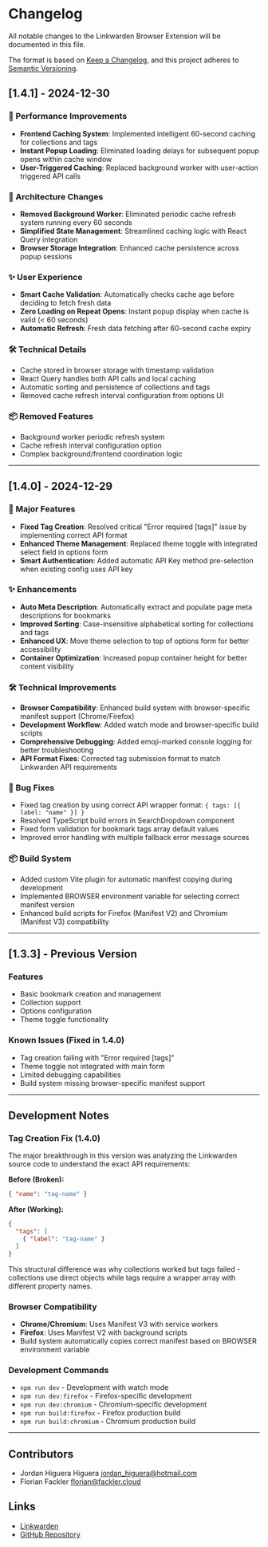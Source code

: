 # Changelog

All notable changes to the Linkwarden Browser Extension will be documented in this file.

The format is based on [Keep a Changelog](https://keepachangelog.com/en/1.0.0/),
and this project adheres to [Semantic Versioning](https://semver.org/spec/v2.0.0.html).

## [1.4.1] - 2024-12-30

### 🚀 Performance Improvements
- **Frontend Caching System**: Implemented intelligent 60-second caching for collections and tags
- **Instant Popup Loading**: Eliminated loading delays for subsequent popup opens within cache window
- **User-Triggered Caching**: Replaced background worker with user-action triggered API calls

### 🔧 Architecture Changes
- **Removed Background Worker**: Eliminated periodic cache refresh system running every 60 seconds
- **Simplified State Management**: Streamlined caching logic with React Query integration
- **Browser Storage Integration**: Enhanced cache persistence across popup sessions

### ✨ User Experience
- **Smart Cache Validation**: Automatically checks cache age before deciding to fetch fresh data
- **Zero Loading on Repeat Opens**: Instant popup display when cache is valid (< 60 seconds)
- **Automatic Refresh**: Fresh data fetching after 60-second cache expiry

### 🛠️ Technical Details
- Cache stored in browser storage with timestamp validation
- React Query handles both API calls and local caching
- Automatic sorting and persistence of collections and tags
- Removed cache refresh interval configuration from options UI

### 📦 Removed Features
- Background worker periodic refresh system
- Cache refresh interval configuration option
- Complex background/frontend coordination logic

---

## [1.4.0] - 2024-12-29

### 🎉 Major Features
- **Fixed Tag Creation**: Resolved critical "Error required [tags]" issue by implementing correct API format
- **Enhanced Theme Management**: Replaced theme toggle with integrated select field in options form
- **Smart Authentication**: Added automatic API Key method pre-selection when existing config uses API key

### ✨ Enhancements
- **Auto Meta Description**: Automatically extract and populate page meta descriptions for bookmarks
- **Improved Sorting**: Case-insensitive alphabetical sorting for collections and tags
- **Enhanced UX**: Move theme selection to top of options form for better accessibility
- **Container Optimization**: Increased popup container height for better content visibility

### 🛠️ Technical Improvements
- **Browser Compatibility**: Enhanced build system with browser-specific manifest support (Chrome/Firefox)
- **Development Workflow**: Added watch mode and browser-specific build scripts
- **Comprehensive Debugging**: Added emoji-marked console logging for better troubleshooting
- **API Format Fixes**: Corrected tag submission format to match Linkwarden API requirements

### 🔧 Bug Fixes
- Fixed tag creation by using correct API wrapper format: `{ tags: [{ label: "name" }] }`
- Resolved TypeScript build errors in SearchDropdown component
- Fixed form validation for bookmark tags array default values
- Improved error handling with multiple fallback error message sources

### 📦 Build System
- Added custom Vite plugin for automatic manifest copying during development
- Implemented BROWSER environment variable for selecting correct manifest version
- Enhanced build scripts for Firefox (Manifest V2) and Chromium (Manifest V3) compatibility

---

## [1.3.3] - Previous Version

### Features
- Basic bookmark creation and management
- Collection support
- Options configuration
- Theme toggle functionality

### Known Issues (Fixed in 1.4.0)
- Tag creation failing with "Error required [tags]"
- Theme toggle not integrated with main form
- Limited debugging capabilities
- Build system missing browser-specific manifest support

---

## Development Notes

### Tag Creation Fix (1.4.0)
The major breakthrough in this version was analyzing the Linkwarden source code to understand the exact API requirements:

**Before (Broken):**
```json
{ "name": "tag-name" }
```

**After (Working):**
```json
{
  "tags": [
    { "label": "tag-name" }
  ]
}
```

This structural difference was why collections worked but tags failed - collections use direct objects while tags require a wrapper array with different property names.

### Browser Compatibility
- **Chrome/Chromium**: Uses Manifest V3 with service workers
- **Firefox**: Uses Manifest V2 with background scripts
- Build system automatically copies correct manifest based on BROWSER environment variable

### Development Commands
- `npm run dev` - Development with watch mode
- `npm run dev:firefox` - Firefox-specific development
- `npm run dev:chromium` - Chromium-specific development
- `npm run build:firefox` - Firefox production build
- `npm run build:chromium` - Chromium production build

---

## Contributors
- Jordan Higuera Higuera <jordan_higuera@hotmail.com>
- Florian Fackler <florian@fackler.cloud>

## Links
- [Linkwarden](https://linkwarden.app/)
- [GitHub Repository](https://github.com/linkwarden/linkwarden-browser-extension)